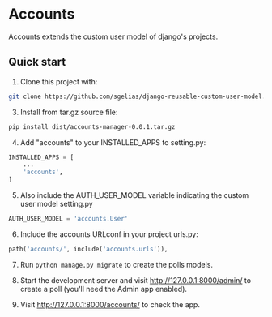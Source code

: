 # Accounts

Accounts extends the custom user model of django's projects.

## Quick start

1. Clone this project with:

```bash
git clone https://github.com/sgelias/django-reusable-custom-user-model.git
```

3. Install from tar.gz source file:

```bash
pip install dist/accounts-manager-0.0.1.tar.gz
```

4. Add "accounts" to your INSTALLED_APPS to setting.py:

```python
INSTALLED_APPS = [
    ...
    'accounts',
]
```

5. Also include the AUTH_USER_MODEL variable indicating the custom user model setting.py

```python
AUTH_USER_MODEL = 'accounts.User'
```

6. Include the accounts URLconf in your project urls.py:

```python
path('accounts/', include('accounts.urls')),
```

7. Run ``python manage.py migrate`` to create the polls models.

8. Start the development server and visit http://127.0.0.1:8000/admin/
   to create a poll (you'll need the Admin app enabled).

9. Visit http://127.0.0.1:8000/accounts/ to check the app.

